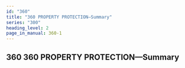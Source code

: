 ```yaml
---
id: "360"
title: "360 PROPERTY PROTECTION—Summary"
series: "300"
heading_level: 2
page_in_manual: 360-1
---
```


## 360 360 PROPERTY PROTECTION—Summary